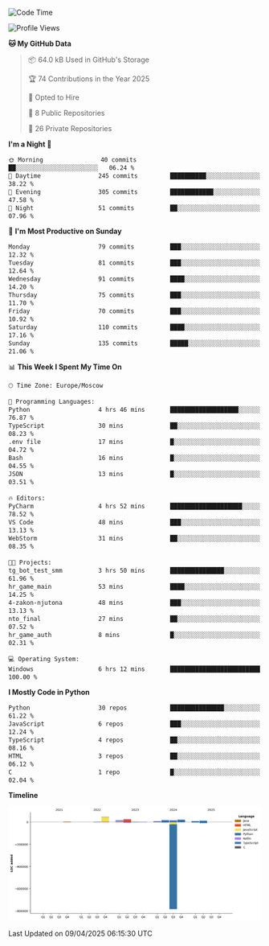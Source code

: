 <!--START_SECTION:waka-->
![Code Time](http://img.shields.io/badge/Code%20Time-648%20hrs%2056%20mins-blue)

![Profile Views](http://img.shields.io/badge/Profile%20Views-2-blue)

**🐱 My GitHub Data** 

> 📦 64.0 kB Used in GitHub's Storage 
 > 
> 🏆 74 Contributions in the Year 2025
 > 
> 💼 Opted to Hire
 > 
> 📜 8 Public Repositories 
 > 
> 🔑 26 Private Repositories 
 > 
**I'm a Night 🦉** 

```text
🌞 Morning                40 commits          ██░░░░░░░░░░░░░░░░░░░░░░░   06.24 % 
🌆 Daytime                245 commits         ██████████░░░░░░░░░░░░░░░   38.22 % 
🌃 Evening                305 commits         ████████████░░░░░░░░░░░░░   47.58 % 
🌙 Night                  51 commits          ██░░░░░░░░░░░░░░░░░░░░░░░   07.96 % 
```
📅 **I'm Most Productive on Sunday** 

```text
Monday                   79 commits          ███░░░░░░░░░░░░░░░░░░░░░░   12.32 % 
Tuesday                  81 commits          ███░░░░░░░░░░░░░░░░░░░░░░   12.64 % 
Wednesday                91 commits          ████░░░░░░░░░░░░░░░░░░░░░   14.20 % 
Thursday                 75 commits          ███░░░░░░░░░░░░░░░░░░░░░░   11.70 % 
Friday                   70 commits          ███░░░░░░░░░░░░░░░░░░░░░░   10.92 % 
Saturday                 110 commits         ████░░░░░░░░░░░░░░░░░░░░░   17.16 % 
Sunday                   135 commits         █████░░░░░░░░░░░░░░░░░░░░   21.06 % 
```


📊 **This Week I Spent My Time On** 

```text
🕑︎ Time Zone: Europe/Moscow

💬 Programming Languages: 
Python                   4 hrs 46 mins       ███████████████████░░░░░░   76.87 % 
TypeScript               30 mins             ██░░░░░░░░░░░░░░░░░░░░░░░   08.23 % 
.env file                17 mins             █░░░░░░░░░░░░░░░░░░░░░░░░   04.72 % 
Bash                     16 mins             █░░░░░░░░░░░░░░░░░░░░░░░░   04.55 % 
JSON                     13 mins             █░░░░░░░░░░░░░░░░░░░░░░░░   03.51 % 

🔥 Editors: 
PyCharm                  4 hrs 52 mins       ████████████████████░░░░░   78.52 % 
VS Code                  48 mins             ███░░░░░░░░░░░░░░░░░░░░░░   13.13 % 
WebStorm                 31 mins             ██░░░░░░░░░░░░░░░░░░░░░░░   08.35 % 

🐱‍💻 Projects: 
tg_bot_test_smm          3 hrs 50 mins       ███████████████░░░░░░░░░░   61.96 % 
hr_game_main             53 mins             ████░░░░░░░░░░░░░░░░░░░░░   14.25 % 
4-zakon-njutona          48 mins             ███░░░░░░░░░░░░░░░░░░░░░░   13.13 % 
nto_final                27 mins             ██░░░░░░░░░░░░░░░░░░░░░░░   07.52 % 
hr_game_auth             8 mins              █░░░░░░░░░░░░░░░░░░░░░░░░   02.31 % 

💻 Operating System: 
Windows                  6 hrs 12 mins       █████████████████████████   100.00 % 
```

**I Mostly Code in Python** 

```text
Python                   30 repos            ███████████████░░░░░░░░░░   61.22 % 
JavaScript               6 repos             ███░░░░░░░░░░░░░░░░░░░░░░   12.24 % 
TypeScript               4 repos             ██░░░░░░░░░░░░░░░░░░░░░░░   08.16 % 
HTML                     3 repos             ██░░░░░░░░░░░░░░░░░░░░░░░   06.12 % 
C                        1 repo              █░░░░░░░░░░░░░░░░░░░░░░░░   02.04 % 
```



**Timeline**

![Lines of Code chart](https://raw.githubusercontent.com/adlemx/adlemx/main/assets/bar_graph.png)


 Last Updated on 09/04/2025 06:15:30 UTC
<!--END_SECTION:waka-->
